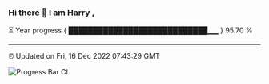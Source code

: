 ### Hi there 👋 I am Harry , 

⏳ Year progress { ████████████████████████████▁▁ } 95.70 %

---

⏰ Updated on Fri, 16 Dec 2022 07:43:29 GMT

![Progress Bar CI](https://github.com/duykhang68/duykhang68/workflows/Progress%20Bar%20CI/badge.svg)
